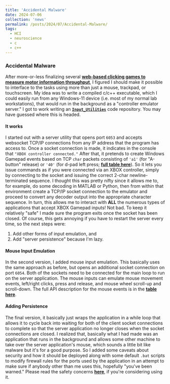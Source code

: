 ```yaml
---
title: 'Accidental Malware'
date: 2024-07-06
collection: 'news'
permalink: /posts/2024/07/Accidental-Malware/
tags:
  - HCI
  - neuroscience
  - c
  - c++
---
```


### Accidental Malware ###
After more-or-less finalizing several **[web-based clicking games to measure motor information throughput](https://fitts-law-js.glitch.me)**, I figured I should make it possible to interface to the tasks using more than just a mouse, trackpad, or touchscreen. My idea was to write a compiled c/c++ executable, which I could easily run from any Windows-11 device (i.e. most of my normal lab workstations), that would run in the background as a "controller emulator server." I got to work writing an **[`Input_Utilities`](https://github.com/Neuro-Mechatronics-Interfaces/Input_Utilities)** code repository. You may have guessed where this is headed.  

#### It works ####  
I started out with a server utility that opens port `6053` and accepts websocket TCP/IP connections from any IP address that the program has access to. Once a socket connection is made, it indicates in the console that `"XBOX controller connected."` After that, it pretends to create Windows Gamepad events based on TCP `char` packets consisting of `'a1'` (for "A-button" release) or `'40'` (for d-pad left press; **[full table here](https://github.com/Neuro-Mechatronics-Interfaces/Input_Utilities?tab=readme-ov-file#digital-input-messages)**). So it lets you issue commands as if you were connected via an XBOX controller, simply by connecting to the socket and issuing the correct 2-char newline-terminated sequence. I thought this was pretty nifty since it allows me to, for example, do some decoding in MATLAB or Python, then from within that environment create a TCP/IP socket connection to the emulator and proceed to convert any decoder output into the appropriate character sequence. In turn, this allows me to interact with **ALL** the numerous types of applications that accept XBOX Gamepad inputs! Not bad. To keep it relatively "safe" I made sure the program exits once the socket has been closed. Of course, this gets annoying if you have to restart the server every time, so the next steps were:  
1. Add other forms of input emulation, and
2. Add "server persistence" because I'm lazy.  

#### Mouse Input Emulation #####   
In the second version, I added mouse input emulation. This basically uses the same approach as before, but opens an additional socket connection on port `6054`. Both of the sockets need to be connected for the main loop to run on the server application. The mouse inputs can emulate mouse movement events, left/right clicks, press and release, and mouse wheel scroll-up and scroll-down. The full API description for the mouse events is in the **[table here](https://github.com/Neuro-Mechatronics-Interfaces/Input_Utilities?tab=readme-ov-file#analog-input-messages)**.  

#### Adding Persistence ####  
The final version, it basically just wraps the application in a while loop that allows it to cycle back into waiting for both of the client socket connections to complete so that the server application no longer closes when the socket connections are closed. I realized that, basically what I had made was an application that runs in the background and allows some other machine to take over the server application's mouse, which sounds a little bit like malware but it's for a good purpose. So I added some caveats about security and how it should be deployed along with some default `.bat` scripts to modify firewall rules for the ports used by the application in an attempt to make sure if anybody other than me uses this, hopefully "you've been warned." Please read the safety concerns **[here](https://github.com/Neuro-Mechatronics-Interfaces/Input_Utilities?tab=readme-ov-file#safety-considerations)**, if you're considering using it.

